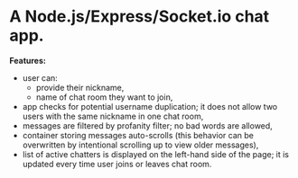 # A Node.js/Express/Socket.io chat app.

**Features:**

- user can:
  - provide their nickname,
  - name of chat room they want to join,
- app checks for potential username duplication; it does not allow two users with the same nickname in one chat room,
- messages are filtered by profanity filter; no bad words are allowed,
- container storing messages auto-scrolls (this behavior can be overwritten by intentional scrolling up to view older messages),
- list of active chatters is displayed on the left-hand side of the page; it is updated every time user joins or leaves chat room.
